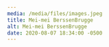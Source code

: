 ```yaml
---
media: /media/files/images.jpeg
title: Mei-mei BerssenBrugge
alt: Mei-mei BerssenBrugge
date: 2020-08-07 18:34:00 -0500
---
```

